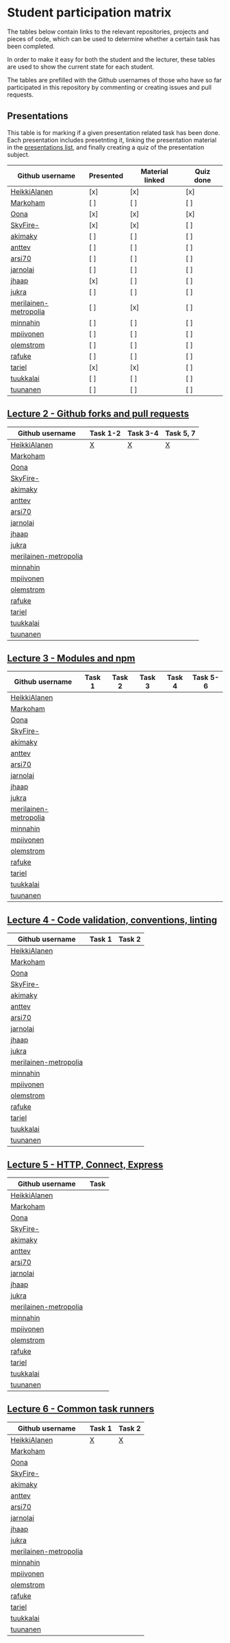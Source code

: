 # Student participation matrix

The tables below contain links to the relevant repositories, projects and pieces of code,
which can be used to determine whether a certain task has been completed.

In order to make it easy for both the student and the lecturer, these tables are used to show the
current state for each student.

The tables are prefilled with the Github usernames of those who have so far participated in this repository by
commenting or creating issues and pull requests.

## Presentations

This table is for marking if a given presentation related task has been done.
Each presentation includes presetnting it, linking the presentation material in
the [presentations list](presentations.md),
and finally creating a quiz of the presentation subject.


Github username | Presented | Material linked | Quiz done
----------------|-----------|-----------------|------------
[HeikkiAlanen][] | [x]      | [x]             | [x]
[Markoham][]    | [ ]       | [ ]             | [ ]
[Oona][]        | [x]       | [x]             | [x]
[SkyFire-][]    | [x]       | [x]             | [ ]
[akimaky][]     | [ ]       | [ ]             | [ ]
[anttev][]      | [ ]       | [ ]             | [ ]
[arsi70][]      | [ ]       | [ ]             | [ ]
[jarnolai][]    | [ ]       | [ ]             | [ ]
[jhaap][]       | [x]       | [ ]             | [ ]
[jukra][]       | [ ]       | [ ]             | [ ]
[merilainen-metropolia][] | [ ] | [x]         | [ ]
[minnahin][]    | [ ]       | [ ]             | [ ]
[mpiivonen][]   | [ ]       | [ ]             | [ ]
[olemstrom][]   | [ ]       | [ ]             | [ ]
[rafuke][]      | [ ]       | [ ]             | [ ]
[tariel][]      | [x]       | [x]             | [ ]
[tuukkalai][]   | [ ]       | [ ]             | [ ]
[tuunanen][]    | [ ]       | [ ]             | [ ]


## [Lecture 2 - Github forks and pull requests](lectures/2014-09-02.md)


Github username | Task 1-2 | Task 3-4 | Task 5, 7
----------------|----------|----------|------------
[HeikkiAlanen][] | [X](https://github.com/HeikkiAlanen/testing-git/commit/dbff67452331b9255e280f79f72a466a34e4b10d) | [X](https://github.com/HeikkiAlanen/testing-git-2/releases/tag/v0.1.0) | [X](https://github.com/metgitao/nodeKurssi/commit/18dbcbdb47a9b4a54bcf99a7c8c66745a8338992)
[Markoham][] |  |  |
[Oona][] |  |  |
[SkyFire-][] |  |  |
[akimaky][] |  |  |
[anttev][] |  |  |
[arsi70][] |  |  |
[jarnolai][] |  |  |
[jhaap][] |  |  |
[jukra][] |  |  |
[merilainen-metropolia][] |  |  |
[minnahin][] |  |  |
[mpiivonen][] |  |  |
[olemstrom][] |  |  |
[rafuke][] |  |  | 
[tariel][] |  |  |
[tuukkalai][] |  |  |
[tuunanen][] |  |  |




## [Lecture 3 - Modules and npm](lectures/2014-09-09.md)


Github username | Task 1 | Task 2 | Task 3 | Task 4 | Task 5-6
----------------|--------|--------|--------|--------|----------
[HeikkiAlanen][] |    |    |    |    |
[Markoham][] |  |    |    |    |
[Oona][] |  |    |    |    |
[SkyFire-][] |  |    |    |    |
[akimaky][] |  |    |    |    |
[anttev][] |  |    |    |    |
[arsi70][] |  |    |    |    |
[jarnolai][] |  |    |    |    |
[jhaap][] |  |    |    |    |
[jukra][] |  |    |    |    |
[merilainen-metropolia][] |  |    |    |    |
[minnahin][] |  |    |    |    |
[mpiivonen][] |  |    |    |    |
[olemstrom][] |  |    |    |    |
[rafuke][] |  |    |    |    |
[tariel][] |  |    |    |    |
[tuukkalai][] |  |    |    |    |
[tuunanen][] |  |    |    |    |



## [Lecture 4 - Code validation, conventions, linting](lectures/2014-09-16.md)


Github username | Task 1 | Task 2
----------------|--------|---------
[HeikkiAlanen][] |  |
[Markoham][] |  |
[Oona][] |  |
[SkyFire-][] |  |
[akimaky][] |  |
[anttev][] |  |
[arsi70][] |  |
[jarnolai][] |  |
[jhaap][] |  |
[jukra][] |  |
[merilainen-metropolia][] |  |
[minnahin][] |  |
[mpiivonen][] |  |
[olemstrom][] |  |
[rafuke][] |  |
[tariel][] |  |
[tuukkalai][] |  |
[tuunanen][] |  |


## [Lecture 5 - HTTP, Connect, Express](lectures/2014-09-23.md)


Github username | Task
----------------|-------
[HeikkiAlanen][] |
[Markoham][] |  
[Oona][] |  
[SkyFire-][] |  
[akimaky][] |  
[anttev][] |  
[arsi70][] | 
[jarnolai][] |  
[jhaap][] |  
[jukra][] |  
[merilainen-metropolia][] |  
[minnahin][] |  
[mpiivonen][] |  
[olemstrom][] |  
[rafuke][] |  
[tariel][] |  
[tuukkalai][] |  
[tuunanen][] |  


## [Lecture 6 - Common task runners](lectures/2014-09-30.md)


Github username | Task 1 | Task 2
----------------|--------|---------
[HeikkiAlanen][] | [X](https://github.com/nchaulet/node-geocoder/pull/51) | [X](https://github.com/HeikkiAlanen/hello-node-js/commit/49484aa873864663e42a7ceec51f690fe1c6dce3)
[Markoham][] |  |
[Oona][] |  |
[SkyFire-][] |  |
[akimaky][] |  |
[anttev][] |  |
[arsi70][] |  |
[jarnolai][] |  |
[jhaap][] |  |
[jukra][] |  |
[merilainen-metropolia][] |  |
[minnahin][] |  |
[mpiivonen][] |  |
[olemstrom][] |  |
[rafuke][] |  |
[tariel][] |  |
[tuukkalai][] |  |
[tuunanen][] |  |



[HeikkiAlanen]: https://github.com/HeikkiAlanen
[Markoham]: https://github.com/Markoham
[Oona]: https://github.com/Oona
[SkyFire-]: https://github.com/SkyFire-
[akimaky]: https://github.com/akimaky
[anttev]: https://github.com/anttev
[arsi70]: https://github.com/arsi70
[jarnolai]: https://github.com/jarnolai
[jhaap]: https://github.com/jhaap
[jukra]: https://github.com/jukra
[merilainen-metropolia]: https://github.com/merilainen-metropolia
[minnahin]: https://github.com/minnahin
[mpiivonen]: https://github.com/mpiivonen
[olemstrom]: https://github.com/olemstrom
[rafuke]: https://github.com/rafuke
[tariel]: https://github.com/tariel
[tuukkalai]: https://github.com/tuukkalai
[tuunanen]: https://github.com/tuunanen
